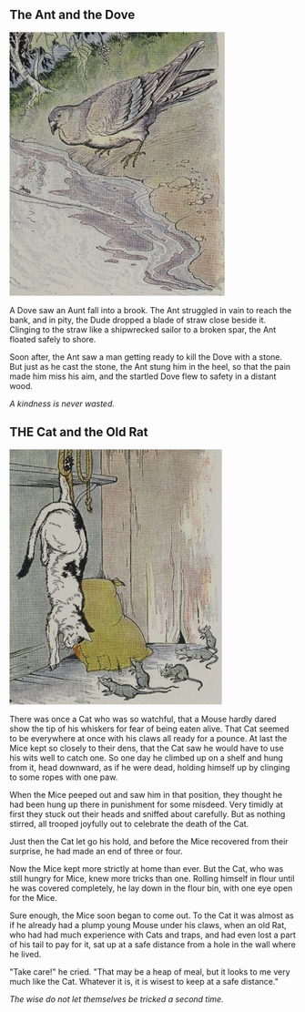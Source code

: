 ## The Ant and the Dove

![The fox and the Panda](img/ant-and-dove.jpg)

A Dove saw an Aunt fall into a brook. The Ant struggled in vain to reach the bank, and in pity, the Dude dropped a blade of straw close beside it. Clinging to the straw like a shipwrecked sailor to a broken spar, the Ant floated safely to shore.

Soon after, the Ant saw a man getting ready to kill the Dove with a stone. But just as he cast the stone, the Ant stung him in the heel, so that the pain made him miss his aim, and the startled Dove flew to safety in a distant wood.

*A kindness is never wasted.*

## THE Cat and the Old Rat

![The fox and the Panda](img/cat-and-old-rat.jpg)

There was once a Cat who was so watchful, that a Mouse hardly dared show the tip of his whiskers for fear of being eaten alive. That Cat seemed to be everywhere at once with his claws all ready for a pounce. At last the Mice kept so closely to their dens, that the Cat saw he would have to use his wits well to catch one. So one day he climbed up on a shelf and hung from it, head downward, as if he were dead, holding himself up by clinging to some ropes with one paw.

When the Mice peeped out and saw him in that position, they thought he had been hung up there in punishment for some misdeed. Very timidly at first they stuck out their heads and sniffed about carefully. But as nothing stirred, all trooped joyfully out to celebrate the death of the Cat.

Just then the Cat let go his hold, and before the Mice recovered from their surprise, he had made an end of three or four.

Now the Mice kept more strictly at home than ever. But the Cat, who was still hungry for Mice, knew more tricks than one. Rolling himself in flour until he was covered completely, he lay down in the flour bin, with one eye open for the Mice.

Sure enough, the Mice soon began to come out. To the Cat it was almost as if he already had a plump young Mouse under his claws, when an old Rat, who had had much experience with Cats and traps, and had even lost a part of his tail to pay for it, sat up at a safe distance from a hole in the wall where he lived.

"Take care!" he cried. "That may be a heap of meal, but it looks to me very much like the Cat. Whatever it is, it is wisest to keep at a safe distance."

*The wise do not let themselves be tricked a second time.*
